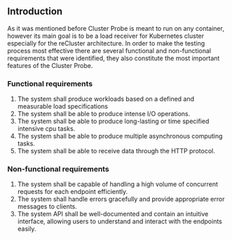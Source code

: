 ## Introduction

As it was mentioned before Cluster Probe is meant to run on any container, however its main goal is to be a load receiver for Kubernetes cluster especially for
the reCluster architecture. In order to make the testing process most effective there are several functional and non-functional requirements that were
identified, they also constitute the most important features of the Cluster Probe.

### Functional requirements

1. The system shall produce workloads based on a defined and measurable load specifications
2. The system shall be able to produce intense I/O operations.
3. The system shall be able to produce long-lasting or time specified intensive cpu tasks.
4. The system shall be able to produce multiple asynchronous computing tasks.
5. The system shall be able to receive data through the HTTP protocol.

### Non-functional requirements

1. The system shall be capable of handling a high volume of concurrent requests for each endpoint efficiently.
2. The system shall handle errors gracefully and provide appropriate error messages to clients.
3. The system API shall be well-documented and contain an intuitive interface, allowing users to understand and interact with the endpoints easily.